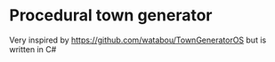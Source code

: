 # Procedural town generator

Very inspired by https://github.com/watabou/TownGeneratorOS but is written in C#
